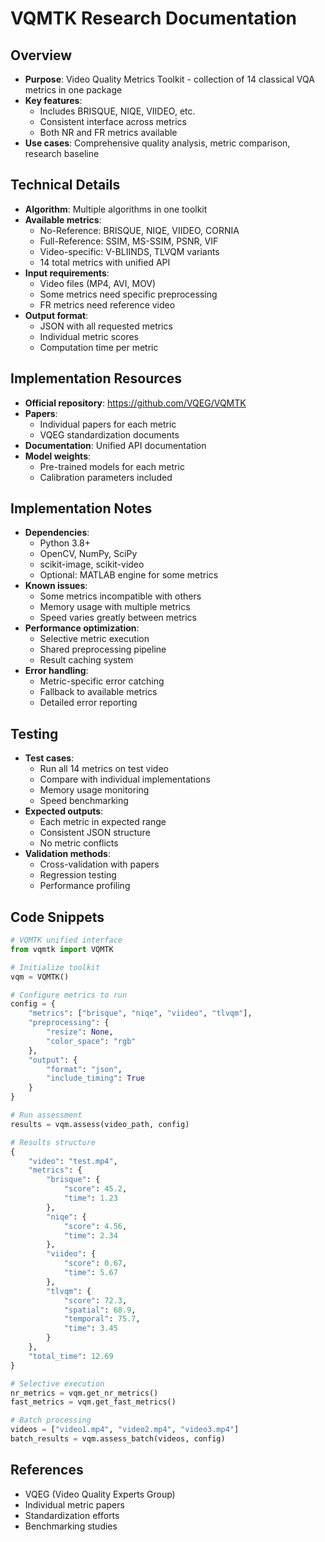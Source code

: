 # VQMTK Research Documentation

## Overview
- **Purpose**: Video Quality Metrics Toolkit - collection of 14 classical VQA metrics in one package
- **Key features**:
  - Includes BRISQUE, NIQE, VIIDEO, etc.
  - Consistent interface across metrics
  - Both NR and FR metrics available
- **Use cases**: Comprehensive quality analysis, metric comparison, research baseline

## Technical Details
- **Algorithm**: Multiple algorithms in one toolkit
- **Available metrics**:
  - No-Reference: BRISQUE, NIQE, VIIDEO, CORNIA
  - Full-Reference: SSIM, MS-SSIM, PSNR, VIF
  - Video-specific: V-BLIINDS, TLVQM variants
  - 14 total metrics with unified API
- **Input requirements**:
  - Video files (MP4, AVI, MOV)
  - Some metrics need specific preprocessing
  - FR metrics need reference video
- **Output format**:
  - JSON with all requested metrics
  - Individual metric scores
  - Computation time per metric

## Implementation Resources
- **Official repository**: https://github.com/VQEG/VQMTK
- **Papers**:
  - Individual papers for each metric
  - VQEG standardization documents
- **Documentation**: Unified API documentation
- **Model weights**:
  - Pre-trained models for each metric
  - Calibration parameters included

## Implementation Notes
- **Dependencies**:
  - Python 3.8+
  - OpenCV, NumPy, SciPy
  - scikit-image, scikit-video
  - Optional: MATLAB engine for some metrics
- **Known issues**:
  - Some metrics incompatible with others
  - Memory usage with multiple metrics
  - Speed varies greatly between metrics
- **Performance optimization**:
  - Selective metric execution
  - Shared preprocessing pipeline
  - Result caching system
- **Error handling**:
  - Metric-specific error catching
  - Fallback to available metrics
  - Detailed error reporting

## Testing
- **Test cases**:
  - Run all 14 metrics on test video
  - Compare with individual implementations
  - Memory usage monitoring
  - Speed benchmarking
- **Expected outputs**:
  - Each metric in expected range
  - Consistent JSON structure
  - No metric conflicts
- **Validation methods**:
  - Cross-validation with papers
  - Regression testing
  - Performance profiling

## Code Snippets
```python
# VQMTK unified interface
from vqmtk import VQMTK

# Initialize toolkit
vqm = VQMTK()

# Configure metrics to run
config = {
    "metrics": ["brisque", "niqe", "viideo", "tlvqm"],
    "preprocessing": {
        "resize": None,
        "color_space": "rgb"
    },
    "output": {
        "format": "json",
        "include_timing": True
    }
}

# Run assessment
results = vqm.assess(video_path, config)

# Results structure
{
    "video": "test.mp4",
    "metrics": {
        "brisque": {
            "score": 45.2,
            "time": 1.23
        },
        "niqe": {
            "score": 4.56,
            "time": 2.34
        },
        "viideo": {
            "score": 0.67,
            "time": 5.67
        },
        "tlvqm": {
            "score": 72.3,
            "spatial": 68.9,
            "temporal": 75.7,
            "time": 3.45
        }
    },
    "total_time": 12.69
}

# Selective execution
nr_metrics = vqm.get_nr_metrics()
fast_metrics = vqm.get_fast_metrics()

# Batch processing
videos = ["video1.mp4", "video2.mp4", "video3.mp4"]
batch_results = vqm.assess_batch(videos, config)
```

## References
- VQEG (Video Quality Experts Group)
- Individual metric papers
- Standardization efforts
- Benchmarking studies